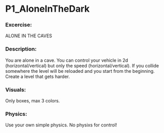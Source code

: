 # P1_AloneInTheDark
### Excercise:
ALONE IN THE CAVES

### Description:
You are alone in a cave. You can control your vehicle in 2d
(horizontal/vertical) but only the speed (horizontal/vertical).
If you collide somewhere the level will be reloaded and you
start from the beginning. Create a level that gets harder.

### Visuals:
Only boxes, max 3 colors.

### Physics:
Use your own simple physics. No physixs for control!
